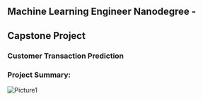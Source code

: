 ## Machine Learning Engineer Nanodegree - 
## Capstone Project
### Customer Transaction Prediction

### Project Summary:
![Picture1](https://user-images.githubusercontent.com/49107319/58367010-a8905d80-7e8e-11e9-8abc-57f0f11eeda6.jpg)

